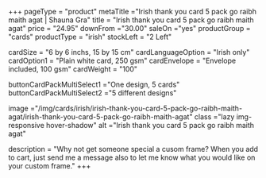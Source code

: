 +++
pageType = "product"
metaTitle ="Irish thank you card 5 pack go raibh maith agat | Shauna Gra"
title = "Irish thank you card 5 pack go raibh maith agat"
price = "24.95"
downFrom ="30.00"
saleOn ="yes"
productGroup = "cards"
productType = "irish"
stockLeft = "2 Left" 
 
cardSize = "6 by 6 inchs, 15 by 15 cm" 
cardLanguageOption = "Irish only" 
cardOption1 = "Plain white card, 250 gsm" 
cardEnvelope = "Envelope included, 100 gsm" 
cardWeight = "100" 
 


buttonCardPackMultiSelect1 ="One design, 5 cards"
buttonCardPackMultiSelect2 ="5 different designs"


image ="/img/cards/irish/irish-thank-you-card-5-pack-go-raibh-maith-agat/irish-thank-you-card-5-pack-go-raibh-maith-agat"
class ="lazy img-responsive hover-shadow"
alt ="Irish thank you card 5 pack go raibh maith agat"
 
description = "Why not get someone special a cusom frame? When you add to cart, just send me a message also to let me know what you would like on your custom frame."
+++
